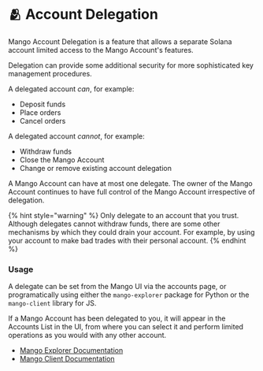 # 🫂 Account Delegation

Mango Account Delegation is a feature that allows a separate Solana account limited access to the Mango Account's features.

Delegation can provide some additional security for more sophisticated key management procedures.

A delegated account _can_, for example:

* Deposit funds
* Place orders
* Cancel orders

A delegated account _cannot_, for example:

* Withdraw funds
* Close the Mango Account
* Change or remove existing account delegation

A Mango Account can have at most one delegate. The owner of the Mango Account continues to have full control of the Mango Account irrespective of delegation.

{% hint style="warning" %}
Only delegate to an account that you trust. Although delegates cannot withdraw funds, there are some other mechanisms by which they could drain your account. For example, by using your account to make bad trades with their personal account.
{% endhint %}

### Usage

A delegate can be set from the Mango UI via the accounts page, or programatically using either the `mango-explorer` package for Python or the `mango-client` library for JS.

If a Mango Account has been delegated to you, it will appear in the Accounts List in the UI, from where you can select it and perform limited operations as you would with any other account.

* [Mango Explorer Documentation](https://github.com/blockworks-foundation/mango-explorer/blob/main/docs/Delegation.md)
* [Mango Client Documentation](https://blockworks-foundation.github.io/mango-client-v3/classes/MangoClient.html#setDelegate)

